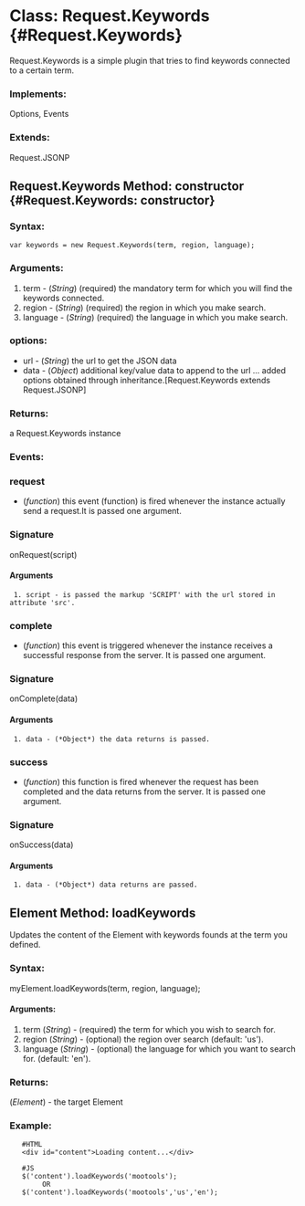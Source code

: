 Class: Request.Keywords {#Request.Keywords}
=========================================================

Request.Keywords is a simple plugin that tries to find keywords connected to a certain term.

### Implements:

Options, Events

### Extends:

Request.JSONP


Request.Keywords Method: constructor {#Request.Keywords: constructor}
----------------------------------------------------------------------------------


### Syntax:

    var keywords = new Request.Keywords(term, region, language);

### Arguments:

1. term - (*String*) (required) the mandatory term for which you will find the keywords connected.
2. region - (*String*) (required) the region in which you make search.
2. language - (*String*) (required) the language in which you make search.
                                      

### options:

* url  - (*String*)  the url to get the JSON data
* data - (*Object*)  additional key/value data to append to the url
...
added options obtained through inheritance.[Request.Keywords extends Request.JSONP]

### Returns:

a Request.Keywords instance

### Events:

### request

* (*function*) this event (function) is fired whenever the instance actually send a request.It is passed one argument.

### Signature

   onRequest(script)

#### Arguments
     1. script - is passed the markup 'SCRIPT' with the url stored in attribute 'src'.


### complete

* (*function*) this event is triggered whenever the instance receives a successful response from the server. It is passed one argument.

### Signature

   onComplete(data)

#### Arguments
     1. data - (*Object*) the data returns is passed.

### success

* (*function*) this function is fired whenever the request has been completed and the data returns from the server. It is passed one argument.

### Signature

   onSuccess(data)

#### Arguments
     1. data - (*Object*) data returns are passed.

## Element Method: loadKeywords

Updates the content of the Element with keywords founds at the term you defined.

### Syntax:

myElement.loadKeywords(term, region, language);

#### Arguments:
1. term (*String*) - (required) the term for which you wish to search for.
2. region (*String*) - (optional) the region over search (default: 'us').
3. language (*String*) - (optional) the language for which you want to search for. (default: 'en').

### Returns:

(*Element*) - the target Element

### Example:

       #HTML
       <div id="content">Loading content...</div>

       #JS
       $('content').loadKeywords('mootools');
            OR
       $('content').loadKeywords('mootools','us','en');